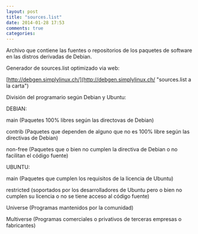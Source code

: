 ```yaml
---
layout: post
title: "sources.list"
date: 2014-01-28 17:53
comments: true
categories: 
---
```

Archivo que contiene las fuentes o repositorios de los paquetes de software en las distros derivadas de Debian.

Generador de sources.list optimizado via web:

[http://debgen.simplylinux.ch/](http://debgen.simplylinux.ch/ "sources.list a la carta")

División del programario según Debian y Ubuntu:

DEBIAN:

main (Paquetes 100% libres según las directovas de Debian)

contrib (Paquetes que dependen de alguno que no es 100% libre según las directivas de Debian)

non-free (Paquetes que o bien no cumplen la directiva de Debian o no facilitan el código fuente)

UBUNTU:

main (Paquetes que cumplen los requisitos de la licencia de Ubuntu)

restricted (soportados por los desarrolladores de Ubuntu pero o bien no cumplen su licencia o no se tiene acceso al código fuente)

Universe (Programas mantenidos por la comunidad)

Multiverse (Programas comerciales o privativos de terceras empresas o fabricantes) 

